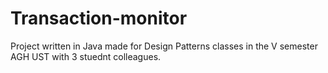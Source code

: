 # Transaction-monitor

Project written in Java made for Design Patterns classes in the V semester AGH UST with 3 stuednt colleagues.

